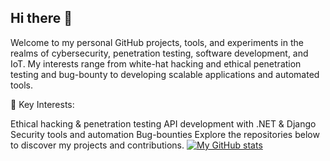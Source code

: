 ## Hi there 👋

Welcome to my personal GitHub projects, tools, and experiments in the realms of cybersecurity, penetration testing, software development, and IoT. My interests range from white-hat hacking and ethical penetration testing and bug-bounty to developing scalable applications and automated tools.

🔐 Key Interests:

Ethical hacking & penetration testing
API development with .NET & Django
Security tools and automation
Bug-bounties
Explore the repositories below to discover my projects and contributions.
[![My GitHub stats](https://github-readme-stats.vercel.app/api?username=Fibonacci0)](https://github.com/anuraghazra/github-readme-stats)
